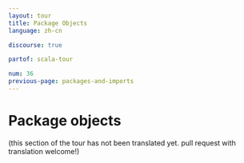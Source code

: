 ```yaml
---
layout: tour
title: Package Objects
language: zh-cn

discourse: true

partof: scala-tour

num: 36
previous-page: packages-and-imports
---
```


# Package objects

(this section of the tour has not been translated yet. pull request
with translation welcome!)

